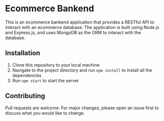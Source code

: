 # Ecommerce Bankend

This is an ecommerce bankend application that provides a RESTful API to interact with an ecommerce database. The application is built using Node.js and Express.js, and uses MongoDB as the ORM to interact with the database.

## Installation

1. Clone this repository to your local machine
2. Navigate to the project directory and run `npm install` to install all the dependencies
3. Run `npm start` to start the server


## Contributing

Pull requests are welcome. For major changes, please open an issue first to discuss what you would like to change.
